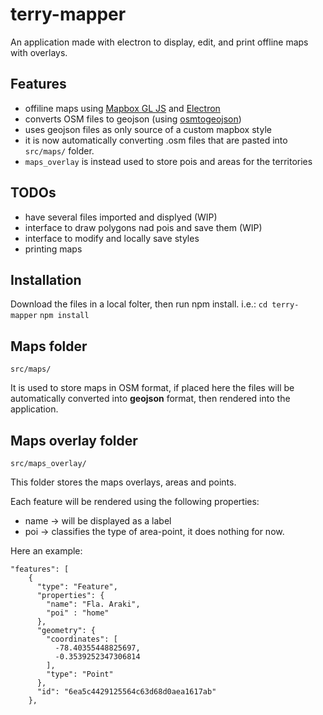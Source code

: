 # terry-mapper
An application made with electron to display, edit, and print offline maps with overlays.

## Features

- offiline maps using [Mapbox GL JS](https://github.com/mapbox/mapbox-gl-js) and [Electron](https://github.com/electron)
- converts OSM files to geojson (using [osmtogeojson](https://github.com/tyrasd/osmtogeojson))
- uses geojson files as only source of a custom mapbox style
- it is now automatically converting .osm files that are pasted into ```src/maps/``` folder.
- ```maps_overlay``` is instead used to store pois and areas for the territories


## TODOs

- have several files imported and displyed (WIP)
- interface to draw polygons nad pois and save them (WIP)
- interface to modify and locally save styles
- printing maps

## Installation
Download the files in a local folter, then run npm install.
i.e.:
```cd terry-mapper```
```npm install```


## Maps folder
```src/maps/```

It is used to store maps in OSM format, if placed here the files will be automatically converted into __geojson__ format, then rendered into the application.

## Maps overlay folder
```src/maps_overlay/```

This folder stores the maps overlays, areas and points.

Each feature will be rendered using the following properties:

- name -> will be displayed as a label
- poi -> classifies the type of area-point, it does nothing for now.


Here an example:
```
"features": [
    {
      "type": "Feature",
      "properties": {
        "name": "Fla. Araki",
        "poi" : "home"
      },
      "geometry": {
        "coordinates": [
          -78.40355448825697,
          -0.3539252347306814
        ],
        "type": "Point"
      },
      "id": "6ea5c4429125564c63d68d0aea1617ab"
    },
```
